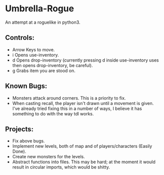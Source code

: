 # Umbrella-Rogue
An attempt at a roguelike in python3.  

## Controls:  
- Arrow Keys to move.  
- i Opens use-inventory.  
- d Opens drop-inventory (currently pressing d inside use-inventory uses then opens drop-inventory, be careful).  
- g Grabs item you are stood on.  

## Known Bugs:  
- Monsters attack around corners. This is a priority to fix.  
- When casting recall, the player isn't drawn until a movement is given. I've already tried fixing this in a number of ways, I believe it has something to do with the way tdl works.  

## Projects:  
- Fix above bugs.  
- Implement new levels, both of map and of players/characters (Easily Done).  
- Create new monsters for the levels.  
- Abstract functions into files. This may be hard; at the moment it would result in circular imports, which would be shitty.  
